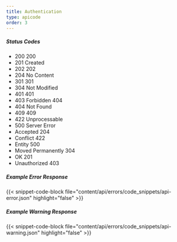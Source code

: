 ```yaml
---
title: Authentication
type: apicode
order: 3
---
```

##### Status Codes

* 200 200
* 201 Created
* 202 202
* 204 No Content
* 301 301
* 304 Not Modified
* 401 401
* 403 Forbidden 404
* 404 Not Found
* 409 409
* 422 Unprocessable
* 500 Server Error
* Accepted 204
* Conflict 422
* Entity 500
* Moved Permanently 304
* OK 201
* Unauthorized 403

##### Example Error Response
{{< snippet-code-block file="content/api/errors/code_snippets/api-error.json" highlight="false" >}}
##### Example Warning Response</h5>
{{< snippet-code-block file="content/api/errors/code_snippets/api-warning.json" highlight="false" >}}

